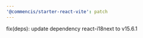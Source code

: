```yaml
---
'@commencis/starter-react-vite': patch
---
```


fix(deps): update dependency react-i18next to v15.6.1
